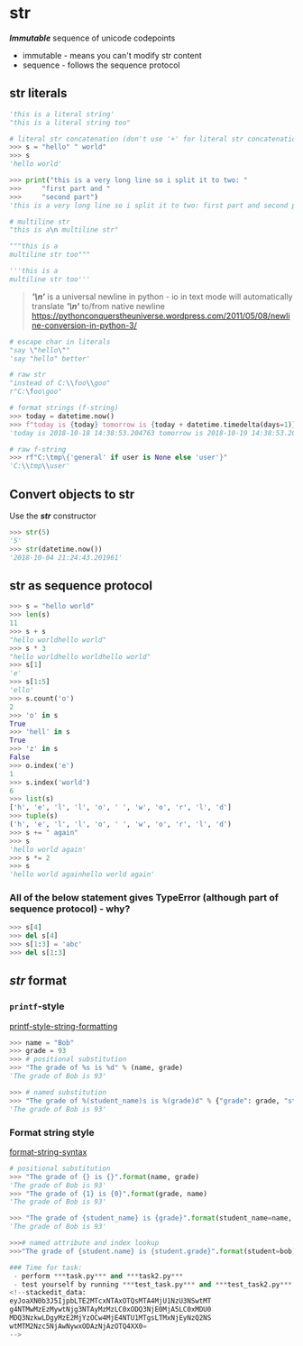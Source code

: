 # str
***Immutable*** sequence of unicode codepoints
- immutable - means you can't modify str content
- sequence - follows the sequence protocol
## str literals
```python
'this is a literal string'
"this is a literal string too"

# literal str concatenation (don't use '+' for literal str concatenation)
>>> s = "hello" " world"
>>> s
'hello world'

>>> print("this is a very long line so i split it to two: "
>>> 	"first part and "
>>> 	"second part")
'this is a very long line so i split it to two: first part and second part'

# multiline str
"this is a\n multiline str"

"""this is a
multiline str too"""

'''this is a
multiline str too'''
```

> ***'\n'*** is a universal newline in python - io in text mode will automatically translate ***'\n'*** to/from native newline
> https://pythonconquerstheuniverse.wordpress.com/2011/05/08/newline-conversion-in-python-3/
```python
# escape char in literals
"say \"hello\""
'say "hello" better'

# raw str
"instead of C:\\foo\\goo"
r"C:\foo\goo"
```
```python
# format strings (f-string)
>>> today = datetime.now()
>>> f"today is {today} tomorrow is {today + datetime.timedelta(days=1)}"
'today is 2018-10-18 14:38:53.204763 tomorrow is 2018-10-19 14:38:53.204763'

# raw f-string
>>> rf"C:\tmp\{'general' if user is None else 'user'}"
'C:\\tmp\\user'
```
## Convert objects to str
Use the ***str*** constructor
```python
>>> str(5)
'5'
>>> str(datetime.now())
'2018-10-04 21:24:43.201961'
```

## str as sequence protocol
```python
>>> s = "hello world"
>>> len(s)
11
>>> s + s
"hello worldhello world"
>>> s * 3
"hello worldhello worldhello world"
>>> s[1]
'e'
>>> s[1:5]
'ello'
>>> s.count('o')
2
>>> 'o' in s
True
>>> 'hell' in s
True
>>> 'z' in s
False
>>> o.index('e')
1
>>> s.index('world')
6
>>> list(s)
['h', 'e', 'l', 'l', 'o', ' ', 'w', 'o', 'r', 'l', 'd']
>>> tuple(s)
('h', 'e', 'l', 'l', 'o', ' ', 'w', 'o', 'r', 'l', 'd')
>>> s += " again"
>>> s
'hello world again'
>>> s *= 2
>>> s
'hello world againhello world again'
```
### All of the below statement gives TypeError (although part of sequence protocol) - why?
```python
>>> s[4]
>>> del s[4]
>>> s[1:3] = 'abc'
>>> del s[1:3]
```
## *str* format
### `printf`-style
[printf-style-string-formatting](https://docs.python.org/3/library/stdtypes.html#printf-style-string-formatting)
```python
>>> name = "Bob"
>>> grade = 93
>>> # positional substitution
>>> "The grade of %s is %d" % (name, grade)
'The grade of Bob is 93'
```
```python
>>> # named substitution
>>> "The grade of %(student_name)s is %(grade)d" % {"grade": grade, "student_name": name}
'The grade of Bob is 93'
```
### Format string style
[format-string-syntax](https://docs.python.org/3/library/string.html#format-string-syntax)
```python
# positional substitution
>>> "The grade of {} is {}".format(name, grade)
'The grade of Bob is 93'
>>> "The grade of {1} is {0}".format(grade, name)
'The grade of Bob is 93'
```
```python
>>> "The grade of {student_name} is {grade}".format(student_name=name, grade=grade)
'The grade of Bob is 93'
```
```python
>>># named attribute and index lookup
>>>"The grade of {student.name} is {student.grade}".format(student=bob)

### Time for task:
 - perform ***task.py*** and ***task2.py***
 - test yourself by running ***test_task.py*** and ***test_task2.py***
<!--stackedit_data:
eyJoaXN0b3J5IjpbLTE2MTcxNTAxOTQsMTA4MjU1NzU3NSwtMT
g4NTMwMzEzMywtNjg3NTAyMzMzLC0xODQ3NjE0MjA5LC0xMDU0
MDQ3NzkwLDgyMzE2MjYzOCw4MjE4NTU1MTgsLTMxNjEyNzQ2NS
wtMTM2Nzc5NjAwNywxODAzNjAzOTQ4XX0=
-->